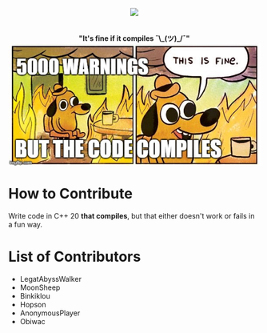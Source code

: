 <!-- It's fine if there's HTML in a readme, cuz it compiles ¯\_(ツ)_/¯-->

<p align = 'center'>
  <img src = 'https://github.com/LegatAbyssWalker/amazingCode/blob/master/img/amazingCode.png'>
</p>

<br>

<div align = 'center'>
  <strong>"It's fine if it compiles ¯\_(ツ)_/¯"</strong>
</div>

<img align='center' src='https://github.com/LegatAbyssWalker/amazingCode/blob/master/img/spash.jpg'>

# How to Contribute

Write code in C++ 20 **that compiles**, but that either doesn't work or fails in a fun way.

# List of Contributors
* LegatAbyssWalker
* MoonSheep
* Binkiklou
* Hopson
* AnonymousPlayer
* Obiwac
